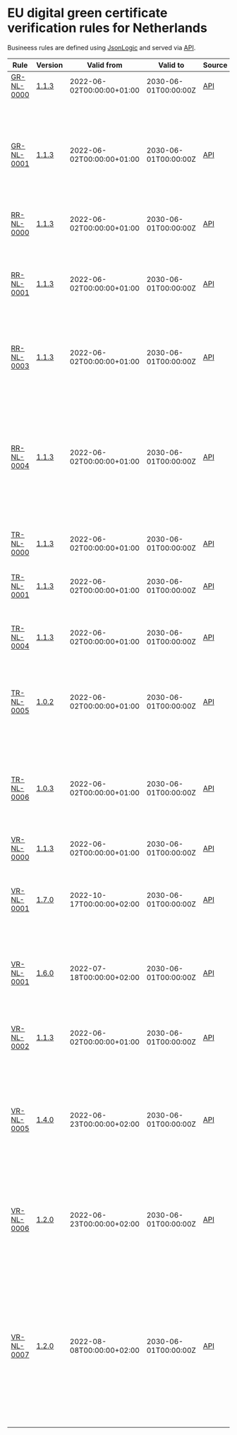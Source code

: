 # EU digital green certificate verification rules for Netherlands

Busineess rules are defined using [JsonLogic](https://jsonlogic.com) and served via [API](https://dgca-businessrule-service.ezdrav.si/rules/NL).

| Rule | Version | Valid from | Valid to | Source | Description |
| ---- | ------- | ---------- | -------- | ------ | ----------- |
| [GR-NL-0000](GR-NL-0000.json) | [1.1.3](GR-NL-0000_1.1.3.json) | 2022-06-02T00:00:00+01:00 | 2030-06-01T00:00:00Z | [API](https://dgca-businessrule-service.ezdrav.si/rules/NL/c88a4148afdfaba63d7339fd13da66a07f84fa52b5c3d975166ad378fb899a31) | Exactly one type of event. |
| [GR-NL-0001](GR-NL-0001.json) | [1.1.3](GR-NL-0001_1.1.3.json) | 2022-06-02T00:00:00+01:00 | 2030-06-01T00:00:00Z | [API](https://dgca-businessrule-service.ezdrav.si/rules/NL/600be2f06113a0b4bde3245a323826fbc42e3557d6fd0ca6f4b7803d59f0d8d0) | The certificate must pertain to a disease or agent that's recognised by the EMA and the WHO (COVID-19). |
| [RR-NL-0000](RR-NL-0000.json) | [1.1.3](RR-NL-0000_1.1.3.json) | 2022-06-02T00:00:00+01:00 | 2030-06-01T00:00:00Z | [API](https://dgca-businessrule-service.ezdrav.si/rules/NL/061b32b8423491a0d2930f9f0f8c27623d7491663de3acebc97a0c26083acfab) | At most one recovery-event. |
| [RR-NL-0001](RR-NL-0001.json) | [1.1.3](RR-NL-0001_1.1.3.json) | 2022-06-02T00:00:00+01:00 | 2030-06-01T00:00:00Z | [API](https://dgca-businessrule-service.ezdrav.si/rules/NL/6ad7e6843cf6dec2ead99ebab00902221b6e9d06d2aff432186711c58dd5a8a2) | The moment of verification must lie within the validity period of this recovery certificate. |
| [RR-NL-0003](RR-NL-0003.json) | [1.1.3](RR-NL-0003_1.1.3.json) | 2022-06-02T00:00:00+01:00 | 2030-06-01T00:00:00Z | [API](https://dgca-businessrule-service.ezdrav.si/rules/NL/b36741226417aeb1b56d634c15bfde2e2ecbaaf97701c1dd855bf355a32e06bb) | The validity start date must be before the validity end date. |
| [RR-NL-0004](RR-NL-0004.json) | [1.1.3](RR-NL-0004_1.1.3.json) | 2022-06-02T00:00:00+01:00 | 2030-06-01T00:00:00Z | [API](https://dgca-businessrule-service.ezdrav.si/rules/NL/db2a4eb7c0486ead3e792274ce0d1aeaf9ea2d87c67bd134ceb5664513f2b3be) | The validity start date must be greater than or equal to the first positive test date +11 days and validity end date must be less than or equal to the first postive test date +180. |
| [TR-NL-0000](TR-NL-0000.json) | [1.1.3](TR-NL-0000_1.1.3.json) | 2022-06-02T00:00:00+01:00 | 2030-06-01T00:00:00Z | [API](https://dgca-businessrule-service.ezdrav.si/rules/NL/515e85e78fa06add2998a41aaf8fc71747e0fc99ffa7d877678f6e72ccba8263) | At most one test-event. |
| [TR-NL-0001](TR-NL-0001.json) | [1.1.3](TR-NL-0001_1.1.3.json) | 2022-06-02T00:00:00+01:00 | 2030-06-01T00:00:00Z | [API](https://dgca-businessrule-service.ezdrav.si/rules/NL/79d79f834cad380824b79f657338d571c3f79bdc635bc388f4bc83dc102f37b7) | The test type must be one of the value set list (RAT OR NAA). |
| [TR-NL-0004](TR-NL-0004.json) | [1.1.3](TR-NL-0004_1.1.3.json) | 2022-06-02T00:00:00+01:00 | 2030-06-01T00:00:00Z | [API](https://dgca-businessrule-service.ezdrav.si/rules/NL/c5cd12e3dea2c507aaa45e775ffee0118759c0d7b898fb8d290367e7cc870000) | Test result must be negative ("not detected"). |
| [TR-NL-0005](TR-NL-0005.json) | [1.0.2](TR-NL-0005_1.0.2.json) | 2022-06-02T00:00:00+01:00 | 2030-06-01T00:00:00Z | [API](https://dgca-businessrule-service.ezdrav.si/rules/NL/449b5d20fe2d2da05b1308023add2eb9e600de2ae385bf6000182b14bcc5cfc5) | The sample for a NAA test (e.g., PCR) must have been taken no longer than 48 hours ago. |
| [TR-NL-0006](TR-NL-0006.json) | [1.0.3](TR-NL-0006_1.0.3.json) | 2022-06-02T00:00:00+01:00 | 2030-06-01T00:00:00Z | [API](https://dgca-businessrule-service.ezdrav.si/rules/NL/2b2effe8473e046cd9037d39c5a831e1d0854d23516bb7651ee6b298f50e3b30) | The sample for an antigen test (e.g., rapid test) must have been taken no longer than 24 hours ago. |
| [VR-NL-0000](VR-NL-0000.json) | [1.1.3](VR-NL-0000_1.1.3.json) | 2022-06-02T00:00:00+01:00 | 2030-06-01T00:00:00Z | [API](https://dgca-businessrule-service.ezdrav.si/rules/NL/395354dc97a462975f4dd481baa543d2f9e8182924c0fa929d7dc1751ccd6067) | At most one vaccination-event. |
| [VR-NL-0001](VR-NL-0001.json) | [1.7.0](VR-NL-0001_1.7.0.json) | 2022-10-17T00:00:00+02:00 | 2030-06-01T00:00:00Z | [API](https://dgca-businessrule-service.ezdrav.si/rules/NL/e5d0dff100d90b1e25bf1f190655b7eea2cb09b7683d3f1989188009f8687b67) | Only vaccines that have been approved by the EMA and or WHO are allowed. |
| [VR-NL-0001](VR-NL-0001.json) | [1.6.0](VR-NL-0001_1.6.0.json) | 2022-07-18T00:00:00+02:00 | 2030-06-01T00:00:00Z | [API](https://dgca-businessrule-service.ezdrav.si/rules/NL/c55be57ecaa033591da8b0e4c614f1b7d3bd1675e7ebed4ff35eb5acc0a0c7ae) | Only vaccines that have been approved by the EMA and or WHO are allowed. |
| [VR-NL-0002](VR-NL-0002.json) | [1.1.3](VR-NL-0002_1.1.3.json) | 2022-06-02T00:00:00+01:00 | 2030-06-01T00:00:00Z | [API](https://dgca-businessrule-service.ezdrav.si/rules/NL/44a031f4578f2e569b7863a7ee452aea5c70c3aa93646ca1f716616e13e92e03) | Vaccination doses must be equal or greater than expected doses. |
| [VR-NL-0005](VR-NL-0005.json) | [1.4.0](VR-NL-0005_1.4.0.json) | 2022-06-23T00:00:00+02:00 | 2030-06-01T00:00:00Z | [API](https://dgca-businessrule-service.ezdrav.si/rules/NL/f1d932e140ab93bd6d5f0aeb840fac04176c2d281d35e14175ae9642091d4454) | A vaccination is considered to be protective at the earliest 14 days after the second vaccination date. |
| [VR-NL-0006](VR-NL-0006.json) | [1.2.0](VR-NL-0006_1.2.0.json) | 2022-06-23T00:00:00+02:00 | 2030-06-01T00:00:00Z | [API](https://dgca-businessrule-service.ezdrav.si/rules/NL/7d2b0e30e33789f6fdf2b5fa931cac8cf5725836ce24548817eac7eda3faad67) | A first vaccination with the Janssen or Convidecia vaccine has to be administered at least 28 days ago. |
| [VR-NL-0007](VR-NL-0007.json) | [1.2.0](VR-NL-0007_1.2.0.json) | 2022-08-08T00:00:00+02:00 | 2030-06-01T00:00:00Z | [API](https://dgca-businessrule-service.ezdrav.si/rules/NL/cc2dc777bac5856930b383f805263365f5d819c83e42b60092665c3dada5a307) | A primary vaccination cycle has to be finished within the last 9 months (270 days), unless it's followed by booster vaccinations or the holder of this DCC is deemed to be exempted as a minor. |
